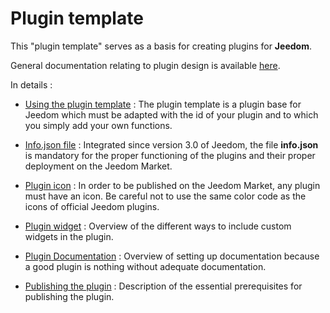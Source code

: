 # Plugin template

This "plugin template" serves as a basis for creating plugins for **Jeedom**.

General documentation relating to plugin design is available [here](https://doc.jeedom.com/en_US/dev/).

In details :   
* [Using the plugin template](https://doc.jeedom.com/en_US/dev/plugin_template) : The plugin template is a plugin base for Jeedom which must be adapted with the id of your plugin and to which you simply add your own functions.

* [Info.json file](https://doc.jeedom.com/en_US/dev/structure_info_json) : Integrated since version 3.0 of Jeedom, the file **info.json** is mandatory for the proper functioning of the plugins and their proper deployment on the Jeedom Market.

* [Plugin icon](https://doc.jeedom.com/en_US/dev/Icone_de_plugin) : In order to be published on the Jeedom Market, any plugin must have an icon. Be careful not to use the same color code as the icons of official Jeedom plugins.

* [Plugin widget](https://doc.jeedom.com/en_US/dev/widget_plugin) : Overview of the different ways to include custom widgets in the plugin.

* [Plugin Documentation](https://doc.jeedom.com/en_US/dev/documentation_plugin) : Overview of setting up documentation because a good plugin is nothing without adequate documentation.

* [Publishing the plugin](https://doc.jeedom.com/en_US/dev/publication_plugin) : Description of the essential prerequisites for publishing the plugin.
